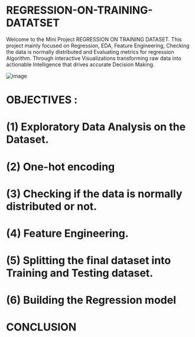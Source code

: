 # REGRESSION-ON-TRAINING-DATATSET
Welcome to the Mini Project REGRESSION ON TRAINING DATASET. This project mainly focused on Regression, EDA, Feature Engineering, Checking the data is normally distributed and Evaluating metrics for regression Algorithm. Through interactive Visualizations transforming raw data into actionable Intelligence that drives accurate Decision Making. 

![image](https://github.com/Dhivya1420/REGRESSION-ON-TRAINING-DATATSET/assets/164134417/a5a12018-8108-450f-bc78-3b1fde3d337e)



# OBJECTIVES :
# (1) Exploratory Data Analysis on the Dataset.
# (2) One-hot encoding
# (3) Checking if the data is normally distributed or not.
# (4) Feature Engineering.
# (5) Splitting the final dataset into Training and Testing dataset.
# (6) Building the Regression model
# CONCLUSION
